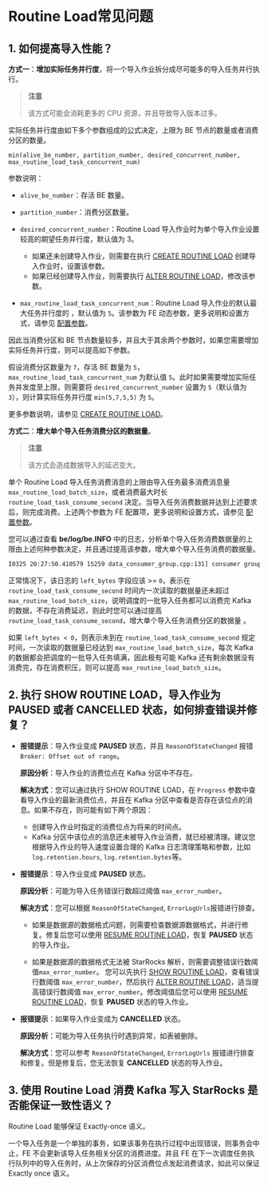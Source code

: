 # Routine Load常见问题

## 1. 如何提高导入性能？

**方式一**：**增加实际任务并行度**，将一个导入作业拆分成尽可能多的导入任务并行执行。

> **注意**
>
> 该方式可能会消耗更多的 CPU 资源，并且导致导入版本过多。

实际任务并行度由如下多个参数组成的公式决定，上限为 BE 节点的数量或者消费分区的数量。

```Plain
min(alive_be_number, partition_number, desired_concurrent_number, max_routine_load_task_concurrent_num)
```

参数说明：

- `alive_be_number`：存活 BE 数量。

- `partition_number`：消费分区数量。

- `desired_concurrent_number`：Routine Load 导入作业时为单个导入作业设置较高的期望任务并行度，默认值为 3。
  - 如果还未创建导入作业，则需要在执行 [CREATE ROUTINE LOAD](../../sql-reference/sql-statements/data-manipulation/ROUTINE%20LOAD.md) 创建导入作业时，设置该参数。
  - 如果已经创建导入作业，则需要执行 [ALTER ROUTINE LOAD](../../sql-reference/sql-statements/data-manipulation/alter-routine-load.md)，修改该参数。

- `max_routine_load_task_concurrent_num`：Routine Load 导入作业的默认最大任务并行度的 ，默认值为 `5`。该参数为 FE 动态参数，更多说明和设置方式，请参见 [配置参数](../../administration/Configuration.md#导入和导出相关动态参数)。

因此当消费分区和 BE 节点数量较多，并且大于其余两个参数时，如果您需要增加实际任务并行度，则可以提高如下参数。

假设消费分区数量为 `7`，存活 BE 数量为 `5`，`max_routine_load_task_concurrent_num` 为默认值 `5`。此时如果需要增加实际任务并发度至上限，则需要将  `desired_concurrent_number` 设置为 `5`（默认值为 `3`），则计算实际任务并行度 `min(5,7,5,5)` 为 `5`。

更多参数说明，请参见 [CREATE ROUTINE LOAD](../../sql-reference/sql-statements/data-manipulation/ROUTINE%20LOAD.md#example)。

**方式二**：**增大单个导入任务消费分区的数据量**。

> **注意**
>
> 该方式会造成数据导入的延迟变大。

单个 Routine Load 导入任务消费消息的上限由导入任务最多消费消息量 `max_routine_load_batch_size`，或者消费最大时长 `routine_load_task_consume_second` 决定。当导入任务消费数据并达到上述要求后，则完成消费。上述两个参数为 FE 配置项，更多说明和设置方式，请参见 [配置参数](../../administration/Configuration.md#导入和导出相关动态参数)。

您可以通过查看 **be/log/be.INFO** 中的日志，分析单个导入任务消费数据量的上限由上述何种参数决定，并且通过提高该参数，增大单个导入任务消费的数据量。

```bash
I0325 20:27:50.410579 15259 data_consumer_group.cpp:131] consumer group done: 41448fb1a0ca59ad-30e34dabfa7e47a0. consume time(ms)=3261, received rows=179190, received bytes=9855450, eos: 1, left_time: -261, left_bytes: 514432550, blocking get time(us): 3065086, blocking put time(us): 24855
```

正常情况下，该日志的 `left_bytes` 字段应该 >= `0`，表示在 `routine_load_task_consume_second` 时间内一次读取的数据量还未超过 `max_routine_load_batch_size`，说明调度的一批导入任务都可以消费完 Kafka 的数据，不存在消费延迟，则此时您可以通过提高 `routine_load_task_consume_second`，增大单个导入任务消费分区的数据量 。

如果 `left_bytes < 0`，则表示未到在 `routine_load_task_consume_second` 规定时间，一次读取的数据量已经达到 `max_routine_load_batch_size`，每次 Kafka 的数据都会把调度的一批导入任务填满，因此极有可能 Kafka 还有剩余数据没有消费完，存在消费积压，则可以提高 `max_routine_load_batch_size`。

## 2. 执行 SHOW ROUTINE LOAD，导入作业为 **PAUSED** 或者 **CANCELLED 状态，如何排查错误并修复？**

- **报错提示**：导入作业变成 **PAUSED** 状态，并且 `ReasonOfStateChanged` 报错 `Broker: Offset out of range`。

  **原因分析**：导入作业的消费位点在 Kafka 分区中不存在。

  **解决方式**：您可以通过执行 SHOW ROUTINE LOAD，在 `Progress` 参数中查看导入作业的最新消费位点，并且在 Kafka 分区中查看是否存在该位点的消息。如果不存在，则可能有如下两个原因：

  - 创建导入作业时指定的消费位点为将来的时间点。
  - Kafka 分区中该位点的消息还未被导入作业消费，就已经被清理。建议您根据导入作业的导入速度设置合理的 Kafka 日志清理策略和参数，比如 `log.retention.hours`, `log.retention.bytes`等。

- **报错提示**：导入作业变成 **PAUSED** 状态。

  **原因分析**：可能为导入任务错误行数超过阈值 `max_error_number`。

  **解决方式**：您可以根据 `ReasonOfStateChanged`, `ErrorLogUrls`报错进行排查。

  - 如果是数据源的数据格式问题，则需要检查数据源数据格式，并进行修复。修复后您可以使用 [RESUME ROUTINE LOAD](../../sql-reference/sql-statements/data-manipulation/RESUME%20ROUTINE%20LOAD.md)，恢复 **PAUSED** 状态的导入作业。

  - 如果是数据源的数据格式无法被 StarRocks 解析，则需要调整错误行数阈值`max_error_number`。
  您可以先执行 [SHOW ROUTINE LOAD](../../sql-reference/sql-statements/data-manipulation/SHOW%20ROUTINE%20LOAD.md)，查看错误行数阈值 `max_error_number`，然后执行  [ALTER ROUTINE LOAD](../../sql-reference/sql-statements/data-manipulation/alter-routine-load.md)，适当提高错误行数阈值 `max_error_number`。修改阈值后您可以使用  [RESUME ROUTINE LOAD](../../sql-reference/sql-statements/data-manipulation/RESUME%20ROUTINE%20LOAD.md)，恢复 **PAUSED** 状态的导入作业。

- **报错提示**：如果导入作业变成为 **CANCELLED** 状态。

  **原因分析**：可能为导入任务执行时遇到异常，如表被删除。
  
  **解决方式**：您可以参考 `ReasonOfStateChanged`, `ErrorLogUrls` 报错进行排查和修复。但是修复后，您无法恢复 **CANCELLED** 状态的导入作业。

## 3. 使用 Routine Load 消费 Kafka 写入 StarRocks 是否能保证一致性语义？

Routine Load 能够保证 Exactly-once 语义。

一个导入任务是一个单独的事务，如果该事务在执行过程中出现错误，则事务会中止，FE 不会更新该导入任务相关分区的消费进度。并且 FE 在下一次调度任务执行队列中的导入任务时，从上次保存的分区消费位点发起消费请求，如此可以保证 Exactly once 语义。
